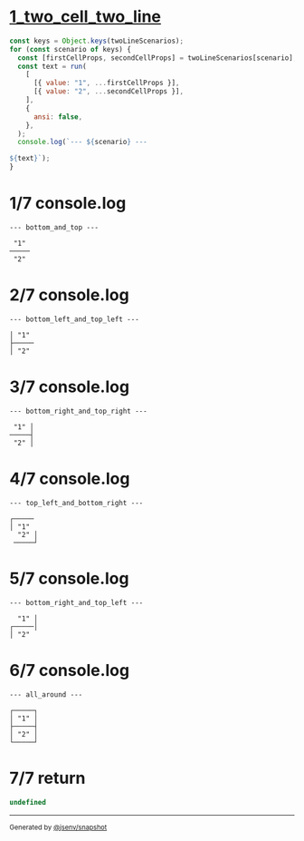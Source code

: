# [1_two_cell_two_line](../../table_two_cell.test.mjs#L148)

```js
const keys = Object.keys(twoLineScenarios);
for (const scenario of keys) {
  const [firstCellProps, secondCellProps] = twoLineScenarios[scenario];
  const text = run(
    [
      [{ value: "1", ...firstCellProps }],
      [{ value: "2", ...secondCellProps }],
    ],
    {
      ansi: false,
    },
  );
  console.log(`--- ${scenario} ---

${text}`);
}
```

# 1/7 console.log

```console
--- bottom_and_top ---

 "1" 
─────
 "2" 
```

# 2/7 console.log

```console
--- bottom_left_and_top_left ---

│ "1" 
├─────
│ "2" 
```

# 3/7 console.log

```console
--- bottom_right_and_top_right ---

 "1" │
─────┤
 "2" │
```

# 4/7 console.log

```console
--- top_left_and_bottom_right ---

┌─────
│ "1"  
  "2" │
 ─────┘
```

# 5/7 console.log

```console
--- bottom_right_and_top_left ---

  "1" │
┌─────│
│ "2"  
```

# 6/7 console.log

```console
--- all_around ---

┌─────┐
│ "1" │
├─────┤
│ "2" │
└─────┘
```

# 7/7 return

```js
undefined
```

---

<sub>
  Generated by <a href="https://github.com/jsenv/core/tree/main/packages/independent/snapshot">@jsenv/snapshot</a>
</sub>
